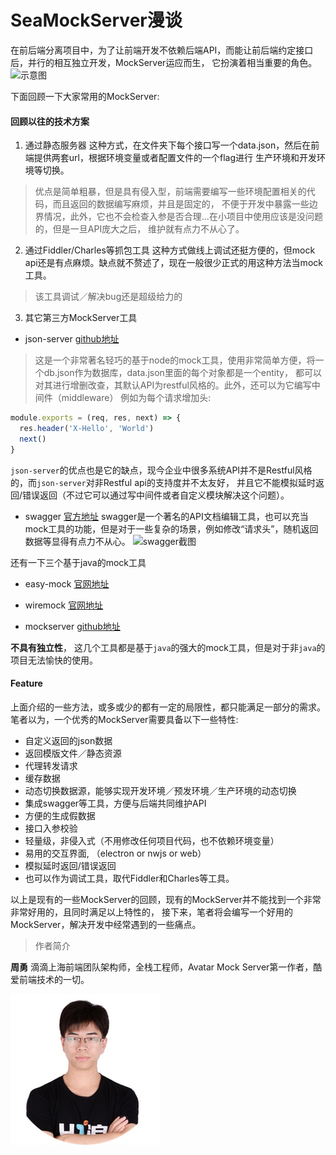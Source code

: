 # SeaMockServer漫谈

在前后端分离项目中，为了让前端开发不依赖后端API，而能让前后端约定接口后，并行的相互独立开发，MockServer运应而生，
它扮演着相当重要的角色。
![示意图](../images/ms1.png)

下面回顾一下大家常用的MockServer:

#### 回顾以往的技术方案
1. 通过静态服务器
这种方式，在文件夹下每个接口写一个data.json，然后在前端提供两套url，根据环境变量或者配置文件的一个flag进行
生产环境和开发环境等切换。
> 优点是简单粗暴，但是具有侵入型，前端需要编写一些环境配置相关的代码，而且返回的数据编写麻烦，并且是固定的，
不便于开发中暴露一些边界情况，此外，它也不会检查入参是否合理...在小项目中使用应该是没问题的，但是一旦API庞大之后，
维护就有点力不从心了。

2. 通过Fiddler/Charles等抓包工具
这种方式做线上调试还挺方便的，但mock api还是有点麻烦。缺点就不赘述了，现在一般很少正式的用这种方法当mock工具。
> 该工具调试／解决bug还是超级给力的

3. 其它第三方MockServer工具

- json-server
[github地址](https://github.com/typicode/json-server)
> 这是一个非常著名轻巧的基于node的mock工具，使用非常简单方便，将一个db.json作为数据库，data.json里面的每个对象都是一个entity，
都可以对其进行增删改查，其默认API为restful风格的。此外，还可以为它编写中间件（middleware）
例如为每个请求增加头:
```js
module.exports = (req, res, next) => {
  res.header('X-Hello', 'World')
  next()
}
```
`json-server`的优点也是它的缺点，现今企业中很多系统API并不是Restful风格的，而`json-server`对非Restful api的支持度并不太友好，
并且它不能模拟延时返回/错误返回（不过它可以通过写中间件或者自定义模块解决这个问题）。

- swagger
[官方地址](https://swagger.io/)
swagger是一个著名的API文档编辑工具，也可以充当mock工具的功能，但是对于一些复杂的场景，例如修改“请求头”，随机返回数据等显得有点力不从心。
![swagger截图](../images/ms2.png)

还有一下三个基于java的mock工具
- easy-mock
[官网地址](http://easymock.org/)


- wiremock
[官网地址](http://wiremock.org/)

- mockserver
[github地址](https://github.com/jamesdbloom/mockserver)

**不具有独立性**， 这几个工具都是基于`java`的强大的mock工具，但是对于非`java`的项目无法愉快的使用。

#### Feature
上面介绍的一些方法，或多或少的都有一定的局限性，都只能满足一部分的需求。笔者以为，一个优秀的MockServer需要具备以下一些特性:

- 自定义返回的json数据
- 返回模版文件／静态资源
- 代理转发请求
- 缓存数据
- 动态切换数据源，能够实现开发环境／预发环境／生产环境的动态切换
- 集成swagger等工具，方便与后端共同维护API
- 方便的生成假数据
- 接口入参校验
- 轻量级，非侵入式（不用修改任何项目代码，也不依赖环境变量）
- 易用的交互界面, （electron or nwjs or web）
- 模拟延时返回/错误返回
- 也可以作为调试工具，取代Fiddler和Charles等工具。

以上是现有的一些MockServer的回顾，现有的MockServer并不能找到一个非常非常好用的，且同时满足以上特性的，
接下来，笔者将会编写一个好用的MockServer，解决开发中经常遇到的一些痛点。


> 作者简介

**周勇** 滴滴上海前端团队架构师，全栈工程师，Avatar Mock Server第一作者，酷爱前端技术的一切。

![](../../images/zhouyong.jpeg)